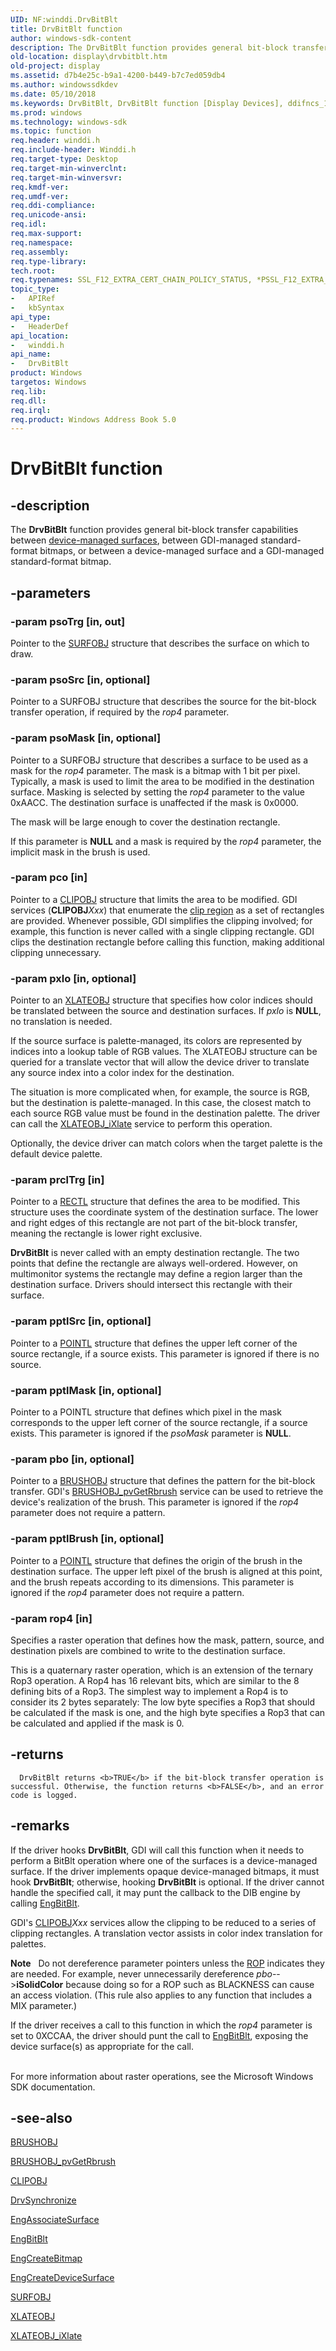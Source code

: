 ```yaml
---
UID: NF:winddi.DrvBitBlt
title: DrvBitBlt function
author: windows-sdk-content
description: The DrvBitBlt function provides general bit-block transfer capabilities between device-managed surfaces, between GDI-managed standard-format bitmaps, or between a device-managed surface and a GDI-managed standard-format bitmap.
old-location: display\drvbitblt.htm
old-project: display
ms.assetid: d7b4e25c-b9a1-4200-b449-b7c7ed059db4
ms.author: windowssdkdev
ms.date: 05/10/2018
ms.keywords: DrvBitBlt, DrvBitBlt function [Display Devices], ddifncs_1314a0f2-0f0d-4b76-b060-207e332dafde.xml, display.drvbitblt, winddi/DrvBitBlt
ms.prod: windows
ms.technology: windows-sdk
ms.topic: function
req.header: winddi.h
req.include-header: Winddi.h
req.target-type: Desktop
req.target-min-winverclnt: 
req.target-min-winversvr: 
req.kmdf-ver: 
req.umdf-ver: 
req.ddi-compliance: 
req.unicode-ansi: 
req.idl: 
req.max-support: 
req.namespace: 
req.assembly: 
req.type-library: 
tech.root: 
req.typenames: SSL_F12_EXTRA_CERT_CHAIN_POLICY_STATUS, *PSSL_F12_EXTRA_CERT_CHAIN_POLICY_STATUS
topic_type:
-	APIRef
-	kbSyntax
api_type:
-	HeaderDef
api_location:
-	winddi.h
api_name:
-	DrvBitBlt
product: Windows
targetos: Windows
req.lib: 
req.dll: 
req.irql: 
req.product: Windows Address Book 5.0
---
```


# DrvBitBlt function


## -description


The <b>DrvBitBlt</b> function provides general bit-block transfer capabilities between <a href="https://msdn.microsoft.com/86688b5d-575d-42e1-9158-7ffba1aaf1d3">device-managed surfaces</a>, between GDI-managed standard-format bitmaps, or between a device-managed surface and a GDI-managed standard-format bitmap.


## -parameters




### -param psoTrg [in, out]

Pointer to the <a href="https://msdn.microsoft.com/library/windows/hardware/ff569901">SURFOBJ</a> structure that describes the surface on which to draw.


### -param psoSrc [in, optional]

Pointer to a SURFOBJ structure that describes the source for the bit-block transfer operation, if required by the <i>rop4</i> parameter.


### -param psoMask [in, optional]

Pointer to a SURFOBJ structure that describes a surface to be used as a mask for the <i>rop4</i> parameter. The mask is a bitmap with 1 bit per pixel. Typically, a mask is used to limit the area to be modified in the destination surface. Masking is selected by setting the <i>rop4</i> parameter to the value 0xAACC. The destination surface is unaffected if the mask is 0x0000.

The mask will be large enough to cover the destination rectangle.

If this parameter is <b>NULL</b> and a mask is required by the <i>rop4</i> parameter, the implicit mask in the brush is used.


### -param pco [in]

Pointer to a <a href="https://msdn.microsoft.com/library/windows/hardware/ff539417">CLIPOBJ</a> structure that limits the area to be modified. GDI services (<b>CLIPOBJ</b><i>Xxx</i>) that enumerate the <a href="https://msdn.microsoft.com/ac439eb8-b491-4215-877d-5ee177fbdb39">clip region</a> as a set of rectangles are provided. Whenever possible, GDI simplifies the clipping involved; for example, this function is never called with a single clipping rectangle. GDI clips the destination rectangle before calling this function, making additional clipping unnecessary.


### -param pxlo [in, optional]

Pointer to an <a href="https://msdn.microsoft.com/library/windows/hardware/ff570634">XLATEOBJ</a> structure that specifies how color indices should be translated between the source and destination surfaces. If <i>pxlo</i> is <b>NULL</b>, no translation is needed.

If the source surface is palette-managed, its colors are represented by indices into a lookup table of RGB values. The XLATEOBJ structure can be queried for a translate vector that will allow the device driver to translate any source index into a color index for the destination.

The situation is more complicated when, for example, the source is RGB, but the destination is palette-managed. In this case, the closest match to each source RGB value must be found in the destination palette. The driver can call the <a href="https://msdn.microsoft.com/library/windows/hardware/ff570642">XLATEOBJ_iXlate</a> service to perform this operation.

Optionally, the device driver can match colors when the target palette is the default device palette.


### -param prclTrg [in]

Pointer to a <a href="https://msdn.microsoft.com/library/windows/hardware/ff569236">RECTL</a> structure that defines the area to be modified. This structure uses the coordinate system of the destination surface. The lower and right edges of this rectangle are not part of the bit-block transfer, meaning the rectangle is lower right exclusive.

<b>DrvBitBlt</b> is never called with an empty destination rectangle. The two points that define the rectangle are always well-ordered. However, on multimonitor systems the rectangle may define a region larger than the destination surface. Drivers should intersect this rectangle with their surface.


### -param pptlSrc [in, optional]

Pointer to a <a href="https://msdn.microsoft.com/library/windows/hardware/ff569166">POINTL</a> structure that defines the upper left corner of the source rectangle, if a source exists. This parameter is ignored if there is no source.


### -param pptlMask [in, optional]

Pointer to a POINTL structure that defines which pixel in the mask corresponds to the upper left corner of the source rectangle, if a source exists. This parameter is ignored if the <i>psoMask</i> parameter is <b>NULL</b>.


### -param pbo [in, optional]

Pointer to a <a href="https://msdn.microsoft.com/library/windows/hardware/ff538261">BRUSHOBJ</a> structure that defines the pattern for the bit-block transfer. GDI's <a href="https://msdn.microsoft.com/library/windows/hardware/ff538264">BRUSHOBJ_pvGetRbrush</a> service can be used to retrieve the device's realization of the brush. This parameter is ignored if the <i>rop4</i> parameter does not require a pattern.


### -param pptlBrush [in, optional]

Pointer to a <a href="https://msdn.microsoft.com/library/windows/hardware/ff569166">POINTL</a> structure that defines the origin of the brush in the destination surface. The upper left pixel of the brush is aligned at this point, and the brush repeats according to its dimensions. This parameter is ignored if the <i>rop4</i> parameter does not require a pattern.


### -param rop4 [in]

Specifies a raster operation that defines how the mask, pattern, source, and destination pixels are combined to write to the destination surface.

This is a quaternary raster operation, which is an extension of the ternary Rop3 operation. A Rop4 has 16 relevant bits, which are similar to the 8 defining bits of a Rop3. The simplest way to implement a Rop4 is to consider its 2 bytes separately: The low byte specifies a Rop3 that should be calculated if the mask is one, and the high byte specifies a Rop3 that can be calculated and applied if the mask is 0.


## -returns




      DrvBitBlt returns <b>TRUE</b> if the bit-block transfer operation is successful. Otherwise, the function returns <b>FALSE</b>, and an error code is logged.




## -remarks



If the driver hooks <b>DrvBitBlt</b>, GDI will call this function when it needs to perform a BitBlt operation where one of the surfaces is a device-managed surface. If the driver implements opaque device-managed bitmaps, it must hook <b>DrvBitBlt</b>; otherwise, hooking <b>DrvBitBlt</b> is optional. If the driver cannot handle the specified call, it may punt the callback to the DIB engine by calling <a href="https://msdn.microsoft.com/library/windows/hardware/ff564185">EngBitBlt</a>.

GDI's <a href="https://msdn.microsoft.com/library/windows/hardware/ff539417">CLIPOBJ</a><i>Xxx</i> services allow the clipping to be reduced to a series of clipping rectangles. A translation vector assists in color index translation for palettes.

<div class="alert"><b>Note</b>  
     Do not dereference parameter pointers unless the <a href="https://msdn.microsoft.com/004698f5-cb0e-4995-a19c-7075aa226000">ROP</a> indicates they are needed. For example, never unnecessarily dereference <i>pbo</i>--&gt;<b>iSolidColor</b> because doing so for a ROP such as BLACKNESS can cause an access violation. (This rule also applies to any function that includes a MIX parameter.)<p class="note">If the driver receives a call to this function in which the <i>rop4</i> parameter is set to 0XCCAA, the driver should punt the call to <a href="https://msdn.microsoft.com/library/windows/hardware/ff564185">EngBitBlt</a>, exposing the device surface(s) as appropriate for the call.

</div>
<div> </div>
For more information about raster operations, see the Microsoft Windows SDK documentation.




## -see-also




<a href="https://msdn.microsoft.com/library/windows/hardware/ff538261">BRUSHOBJ</a>



<a href="https://msdn.microsoft.com/library/windows/hardware/ff538264">BRUSHOBJ_pvGetRbrush</a>



<a href="https://msdn.microsoft.com/library/windows/hardware/ff539417">CLIPOBJ</a>



<a href="https://msdn.microsoft.com/library/windows/hardware/ff556323">DrvSynchronize</a>



<a href="https://msdn.microsoft.com/library/windows/hardware/ff564183">EngAssociateSurface</a>



<a href="https://msdn.microsoft.com/library/windows/hardware/ff564185">EngBitBlt</a>



<a href="https://msdn.microsoft.com/library/windows/hardware/ff564199">EngCreateBitmap</a>



<a href="https://msdn.microsoft.com/library/windows/hardware/ff564206">EngCreateDeviceSurface</a>



<a href="https://msdn.microsoft.com/library/windows/hardware/ff569901">SURFOBJ</a>



<a href="https://msdn.microsoft.com/library/windows/hardware/ff570634">XLATEOBJ</a>



<a href="https://msdn.microsoft.com/library/windows/hardware/ff570642">XLATEOBJ_iXlate</a>
 

 

